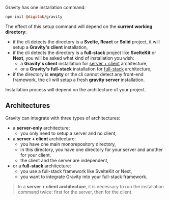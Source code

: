 Gravity has one installation command:

```coffee
npm init @digitak/gravity
```

The effect of this setup command will depend on the **current working directory**:

- if the cli detects the directory is a **Svelte**, **React** or **Solid** project, it will setup a **Gravity's client** installation,
- if the cli detects the directory is a **full-stack** project like **SvelteKit** or **Next**, you will be asked what kind of installation you wish:
  - a **Gravity's client** installation for [server + client](/documentation/installation/chose-your-architecture#server-+-client-architecture) architecture,
  - or a **Gravity's full-stack** installation for [full-stack](/documentation/installation/chose-your-architecture#full-stack-architecture) architecture,
- if the directory is **empty** or the cli cannot detect any front-end framework, the cli will setup a fresh **gravity server** installation.


Installation process will depend on the architecture of your project.

## Architectures

Gravity can integrate with three types of architectures:

- a **server-only** architecture:
  - you only need to setup a server and no client,
- a **server + client** architecture:
  - you have one main monorepository directory,
  - in this directory, you have one directory for your server and another for your client,
  - the client and the server are independent,
- or a **full-stack** architecture:
  - you use a full-stack framework like SvelteKit or Next,
  - you want to integrate Gravity into your full-stack framework.

> In a **server + client architecture**, it is necessary to run the installation command twice: first for the server, then for the client.
